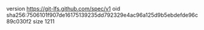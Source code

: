 version https://git-lfs.github.com/spec/v1
oid sha256:7506101f907de16175139235dd792329e4ac96a125d9b5ebdefde96c89c030f2
size 1211
